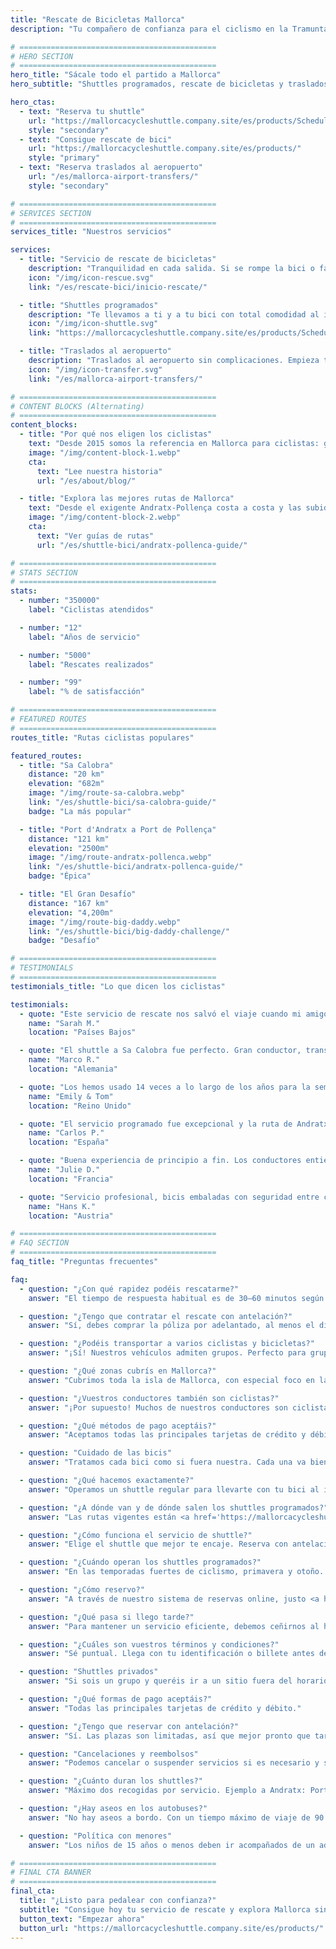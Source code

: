 ```yaml
---
title: "Rescate de Bicicletas Mallorca"
description: "Tu compañero de confianza para el ciclismo en la Tramuntana de Mallorca. Servicio de rescate de bicicletas, shuttles y traslados al aeropuerto para ciclistas."

# ============================================
# HERO SECTION
# ============================================
hero_title: "Sácale todo el partido a Mallorca"
hero_subtitle: "Shuttles programados, rescate de bicicletas y traslados al aeropuerto – por ciclistas y para ciclistas"

hero_ctas:
  - text: "Reserva tu shuttle"
    url: "https://mallorcacycleshuttle.company.site/es/products/Scheduled-Bike-Buses-c15728235"
    style: "secondary"
  - text: "Consigue rescate de bici"
    url: "https://mallorcacycleshuttle.company.site/es/products/"
    style: "primary"
  - text: "Reserva traslados al aeropuerto"
    url: "/es/mallorca-airport-transfers/"
    style: "secondary"

# ============================================
# SERVICES SECTION
# ============================================
services_title: "Nuestros servicios"

services:
  - title: "Servicio de rescate de bicicletas"
    description: "Tranquilidad en cada salida. Si se rompe la bici o fallan las fuerzas, los titulares de la póliza son rescatados en toda Mallorca."
    icon: "/img/icon-rescue.svg"
    link: "/es/rescate-bici/inicio-rescate/"

  - title: "Shuttles programados"
    description: "Te llevamos a ti y a tu bici con total comodidad al inicio de las icónicas rutas de ida."
    icon: "/img/icon-shuttle.svg"
    link: "https://mallorcacycleshuttle.company.site/es/products/Scheduled-Bike-Buses-c15728235"

  - title: "Traslados al aeropuerto"
    description: "Traslados al aeropuerto sin complicaciones. Empieza tus vacaciones ciclistas sin estrés desde que aterrizas."
    icon: "/img/icon-transfer.svg"
    link: "/es/mallorca-airport-transfers/"

# ============================================
# CONTENT BLOCKS (Alternating)
# ============================================
content_blocks:
  - title: "Por qué nos eligen los ciclistas"
    text: "Desde 2015 somos la referencia en Mallorca para ciclistas: gestionamos shuttles, rescates por toda la isla y cuidamos las bicis como si fueran nuestras. Cuenta con un equipo cercano y fiable, autobuses cómodos y conocimiento local en el que puedes confiar."
    image: "/img/content-block-1.webp"
    cta:
      text: "Lee nuestra historia"
      url: "/es/about/blog/"

  - title: "Explora las mejores rutas de Mallorca"
    text: "Desde el exigente Andratx-Pollença costa a costa y las subidas míticas desde los puertos de Sa Calobra y Valldemossa hasta los caminos tranquilos del interior, Mallorca es un paraíso ciclista de primer nivel. Nuestros guías de ruta te ayudan a planificar tus rutas de ida perfectas con mapas detallados, perfiles de elevación y consejos de la casa."
    image: "/img/content-block-2.webp"
    cta:
      text: "Ver guías de rutas"
      url: "/es/shuttle-bici/andratx-pollenca-guide/"

# ============================================
# STATS SECTION
# ============================================
stats:
  - number: "350000"
    label: "Ciclistas atendidos"

  - number: "12"
    label: "Años de servicio"

  - number: "5000"
    label: "Rescates realizados"

  - number: "99"
    label: "% de satisfacción"

# ============================================
# FEATURED ROUTES
# ============================================
routes_title: "Rutas ciclistas populares"

featured_routes:
  - title: "Sa Calobra"
    distance: "20 km"
    elevation: "682m"
    image: "/img/route-sa-calobra.webp"
    link: "/es/shuttle-bici/sa-calobra-guide/"
    badge: "La más popular"

  - title: "Port d'Andratx a Port de Pollença"
    distance: "121 km"
    elevation: "2500m"
    image: "/img/route-andratx-pollenca.webp"
    link: "/es/shuttle-bici/andratx-pollenca-guide/"
    badge: "Épica"

  - title: "El Gran Desafío"
    distance: "167 km"
    elevation: "4,200m"
    image: "/img/route-big-daddy.webp"
    link: "/es/shuttle-bici/big-daddy-challenge/"
    badge: "Desafío"

# ============================================
# TESTIMONIALS
# ============================================
testimonials_title: "Lo que dicen los ciclistas"

testimonials:
  - quote: "Este servicio de rescate nos salvó el viaje cuando mi amigo tuvo una avería. Profesional, rápido y amable. ¡Muy recomendable!"
    name: "Sarah M."
    location: "Países Bajos"

  - quote: "El shuttle a Sa Calobra fue perfecto. Gran conductor, transporte seguro de las bicis y empezamos la ruta exactamente donde queríamos y con piernas frescas. Vale cada céntimo."
    name: "Marco R."
    location: "Alemania"

  - quote: "Los hemos usado 14 veces a lo largo de los años para la semana del club en Mallorca. Traslado al aeropuerto y shuttle programado a Andratx. Solo por la tranquilidad ya merece la pena. Saben lo que hacen."
    name: "Emily & Tom"
    location: "Reino Unido"

  - quote: "El servicio programado fue excepcional y la ruta de Andratx nos hizo el viaje. ¡Con ganas de volver el año que viene!"
    name: "Carlos P."
    location: "España"

  - quote: "Buena experiencia de principio a fin. Los conductores entienden de verdad las necesidades de los ciclistas. Ya he hecho cuatro salidas con ellos."
    name: "Julie D."
    location: "Francia"

  - quote: "Servicio profesional, bicis embaladas con seguridad entre colchones y las rutas son espectaculares. Muy recomendable para ciclistas serios."
    name: "Hans K."
    location: "Austria"

# ============================================
# FAQ SECTION
# ============================================
faq_title: "Preguntas frecuentes"

faq:
  - question: "¿Con qué rapidez podéis rescatarme?"
    answer: "El tiempo de respuesta habitual es de 30–60 minutos según tu ubicación en Mallorca. Tenemos varios vehículos repartidos por la isla para responder rápido."

  - question: "¿Tengo que contratar el rescate con antelación?"
    answer: "Sí, debes comprar la póliza por adelantado, al menos el día antes de usarla (válida para toda tu estancia)."

  - question: "¿Podéis transportar a varios ciclistas y bicicletas?"
    answer: "¡Sí! Nuestros vehículos admiten grupos. Perfecto para grupetas o clubes."

  - question: "¿Qué zonas cubrís en Mallorca?"
    answer: "Cubrimos toda la isla de Mallorca, con especial foco en la Serra de Tramuntana, donde están las mejores rutas de ida. De Andratx a Pollença y todo lo intermedio."

  - question: "¿Vuestros conductores también son ciclistas?"
    answer: "¡Por supuesto! Muchos de nuestros conductores son ciclistas con experiencia: conocen las rutas, los retos y exactamente lo que necesitas."

  - question: "¿Qué métodos de pago aceptáis?"
    answer: "Aceptamos todas las principales tarjetas de crédito y débito. El pago se procesa de forma segura a través de Stripe."

  - question: "Cuidado de las bicis"
    answer: "Tratamos cada bici como si fuera nuestra. Cada una va bien asegurada en remolques a medida, acolchada entre colchones, para que llegue en el mismo estado en que se cargó."

  - question: "¿Qué hacemos exactamente?"
    answer: "Operamos un shuttle regular para llevarte con tu bici al inicio de las icónicas rutas de ida de Mallorca (<a href='https://mallorcacycleshuttle.company.site/es/products/' target='_blank' rel='noopener noreferrer'>horarios aquí</a>). Ofrecemos rescate de bici y ciclista en caso de avería (<a href='https://mallorcacycleshuttle.company.site/es/products/' target='_blank' rel='noopener noreferrer'>enlace aquí</a>). Y realizamos traslados privados al aeropuerto con presupuesto instantáneo (<a href='/es/mallorca-airport-transfers/'>aquí</a>)."

  - question: "¿A dónde van y de dónde salen los shuttles programados?"
    answer: "Las rutas vigentes están <a href='https://mallorcacycleshuttle.company.site/es/products/' target='_blank' rel='noopener noreferrer'>aquí</a>."

  - question: "¿Cómo funciona el servicio de shuttle?"
    answer: "Elige el shuttle que mejor te encaje. Reserva con antelación porque las plazas son limitadas. Llega al menos 15 minutos antes de la salida con tu DNI o tu billete (en el móvil es ideal) para cargar la bici. <a href='https://mallorcacycleshuttle.company.site/es/products/' target='_blank' rel='noopener noreferrer'>Reserva aquí</a>. Disfruta del trayecto y enamórate de la vuelta en bici. Simple, eficiente y esencial."

  - question: "¿Cuándo operan los shuttles programados?"
    answer: "En las temporadas fuertes de ciclismo, primavera y otoño. El horario completo del bus de bicis está <a href='https://mallorcacycleshuttle.company.site/es/products/' target='_blank' rel='noopener noreferrer'>aquí</a>."

  - question: "¿Cómo reservo?"
    answer: "A través de nuestro sistema de reservas online, justo <a href='https://mallorcacycleshuttle.company.site/es/products/' target='_blank' rel='noopener noreferrer'>aquí</a>."

  - question: "¿Qué pasa si llego tarde?"
    answer: "Para mantener un servicio eficiente, debemos ceñirnos al horario. No podemos esperar a los retrasados, ya que afecta al servicio y al resto de ciclistas. Llega al punto de salida antes de la hora de carga indicada en tu billete. Como tu ausencia puede impedir que otros reserven, no podemos reembolsar shuttles perdidos."

  - question: "¿Cuáles son vuestros términos y condiciones?"
    answer: "Sé puntual. Llega con tu identificación o billete antes de la hora de carga indicada en tu ticket. Términos y condiciones completos aquí."

  - question: "Shuttles privados"
    answer: "Si sois un grupo y queréis ir a un sitio fuera del horario o a otra hora, escribe a admin@mallorcacycleshuttle.com con fecha, lugar de recogida, destino y tamaño del grupo e intentaremos encajaros."

  - question: "¿Qué formas de pago aceptáis?"
    answer: "Todas las principales tarjetas de crédito y débito."

  - question: "¿Tengo que reservar con antelación?"
    answer: "Sí. Las plazas son limitadas, así que mejor pronto que tarde para evitar quedarte sin sitio. Recomendamos reservar al inicio de tu estancia: piernas frescas y un día de margen por si el tiempo falla. <a href='https://mallorcacycleshuttle.company.site/es/products/' target='_blank' rel='noopener noreferrer'>Reserva aquí</a>."

  - question: "Cancelaciones y reembolsos"
    answer: "Podemos cancelar o suspender servicios si es necesario y sin aviso previo. Si se cancela un shuttle, hay reembolso total o cambio a otro bus. Si quieres cambiar tu billete de fecha, puede ser posible y se decide caso a caso. Para toda la información, consulta los Términos y Condiciones completos aquí."

  - question: "¿Cuánto duran los shuttles?"
    answer: "Máximo dos recogidas por servicio. Ejemplo a Andratx: Port de Pollença, carga de bicis a las 07:15; luego Alcúdia, carga a las 07:35; llegada media a Andratx sobre las 09:15 según el tráfico."

  - question: "¿Hay aseos en los autobuses?"
    answer: "No hay aseos a bordo. Con un tiempo máximo de viaje de 90 minutos, normalmente no hace falta. Simplemente controla lo que bebes antes y durante el trayecto."

  - question: "Política con menores"
    answer: "Los niños de 15 años o menos deben ir acompañados de un adulto de pago. Todos los asientos tienen el mismo precio."

# ============================================
# FINAL CTA BANNER
# ============================================
final_cta:
  title: "¿Listo para pedalear con confianza?"
  subtitle: "Consigue hoy tu servicio de rescate y explora Mallorca sin preocupaciones"
  button_text: "Empezar ahora"
  button_url: "https://mallorcacycleshuttle.company.site/es/products/"
---
```

